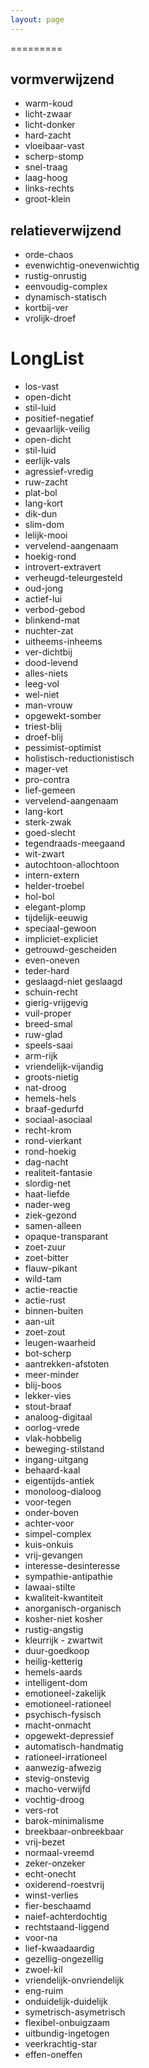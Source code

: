 ```yaml
---
layout: page
---
```

<p>=========</p>

<h2>vormverwijzend</h2>

<ul>
<li>warm-koud</li>
<li>licht-zwaar</li>
<li>licht-donker</li>
<li>hard-zacht</li>
<li>vloeibaar-vast</li>
<li>scherp-stomp</li>
<li>snel-traag</li>
<li>laag-hoog</li>
<li>links-rechts</li>
<li>groot-klein</li>
</ul>

<h2>relatieverwijzend</h2>

<ul>
<li>orde-chaos</li>
<li>evenwichtig-onevenwichtig</li>
<li>rustig-onrustig</li>
<li>eenvoudig-complex</li>
<li>dynamisch-statisch</li>
<li>kortbij-ver</li>
<li>vrolijk-droef</li>
</ul>

<h1>LongList</h1>

<ul>
<li>los-vast</li>
<li>open-dicht</li>
<li>stil-luid</li>
<li>positief-negatief</li>
<li>gevaarlijk-veilig</li>
<li>open-dicht</li>
<li>stil-luid</li>
<li>eerlijk-vals</li>
<li>agressief-vredig</li>
<li>ruw-zacht</li>
<li>plat-bol</li>
<li>lang-kort</li>
<li>dik-dun</li>
<li>slim-dom</li>
<li>lelijk-mooi</li>
<li>vervelend-aangenaam</li>
<li>hoekig-rond</li>
<li>introvert-extravert</li>
<li>verheugd-teleurgesteld</li>
<li>oud-jong</li>
<li>actief-lui</li>
<li>verbod-gebod</li>
<li>blinkend-mat</li>
<li>nuchter-zat</li>
<li>uitheems-inheems</li>
<li>ver-dichtbij</li>
<li>dood-levend</li>
<li>alles-niets</li>
<li>leeg-vol</li>
<li>wel-niet</li>
<li>man-vrouw</li>
<li>opgewekt-somber</li>
<li>triest-blij</li>
<li>droef-blij</li>
<li>pessimist-optimist</li>
<li>holistisch-reductionistisch</li>
<li>mager-vet</li>
<li>pro-contra</li>
<li>lief-gemeen</li>
<li>vervelend-aangenaam</li>
<li>lang-kort</li>
<li>sterk-zwak</li>
<li>goed-slecht</li>
<li>tegendraads-meegaand</li>
<li>wit-zwart</li>
<li>autochtoon-allochtoon</li>
<li>intern-extern</li>
<li>helder-troebel</li>
<li>hol-bol</li>
<li>elegant-plomp</li>
<li>tijdelijk-eeuwig</li>
<li>speciaal-gewoon</li>
<li>impliciet-expliciet</li>
<li>getrouwd-gescheiden</li>
<li>even-oneven</li>
<li>teder-hard</li>
<li>geslaagd-niet geslaagd</li>
<li>schuin-recht</li>
<li>gierig-vrijgevig</li>
<li>vuil-proper</li>
<li>breed-smal</li>
<li>ruw-glad</li>
<li>speels-saai</li>
<li>arm-rijk</li>
<li>vriendelijk-vijandig</li>
<li>groots-nietig</li>
<li>nat-droog</li>
<li>hemels-hels</li>
<li>braaf-gedurfd</li>
<li>sociaal-asociaal</li>
<li>recht-krom</li>
<li>rond-vierkant</li>
<li>rond-hoekig</li>
<li>dag-nacht</li>
<li>realiteit-fantasie</li>
<li>slordig-net</li>
<li>haat-liefde</li>
<li>nader-weg</li>
<li>ziek-gezond</li>
<li>samen-alleen</li>
<li>opaque-transparant</li>
<li>zoet-zuur</li>
<li>zoet-bitter</li>
<li>flauw-pikant</li>
<li>wild-tam</li>
<li>actie-reactie</li>
<li>actie-rust</li>
<li>binnen-buiten</li>
<li>aan-uit</li>
<li>zoet-zout</li>
<li>leugen-waarheid</li>
<li>bot-scherp</li>
<li>aantrekken-afstoten</li>
<li>meer-minder</li>
<li>blij-boos</li>
<li>lekker-vies</li>
<li>stout-braaf</li>
<li>analoog-digitaal</li>
<li>oorlog-vrede</li>
<li>vlak-hobbelig</li>
<li>beweging-stilstand</li>
<li>ingang-uitgang</li>
<li>behaard-kaal</li>
<li>eigentijds-antiek</li>
<li>monoloog-dialoog</li>
<li>voor-tegen</li>
<li>onder-boven</li>
<li>achter-voor</li>
<li>simpel-complex</li>
<li>kuis-onkuis</li>
<li>vrij-gevangen</li>
<li>interesse-desinteresse</li>
<li>sympathie-antipathie</li>
<li>lawaai-stilte</li>
<li>kwaliteit-kwantiteit</li>
<li>anorganisch-organisch</li>
<li>kosher-niet kosher</li>
<li>rustig-angstig</li>
<li>kleurrijk - zwartwit</li>
<li>duur-goedkoop</li>
<li>heilig-ketterig</li>
<li>hemels-aards</li>
<li>intelligent-dom</li>
<li>emotioneel-zakelijk</li>
<li>emotioneel-rationeel</li>
<li>psychisch-fysisch</li>
<li>macht-onmacht</li>
<li>opgewekt-depressief</li>
<li>automatisch-handmatig</li>
<li>rationeel-irrationeel</li>
<li>aanwezig-afwezig</li>
<li>stevig-onstevig</li>
<li>macho-verwijfd</li>
<li>vochtig-droog</li>
<li>vers-rot</li>
<li>barok-minimalisme</li>
<li>breekbaar-onbreekbaar</li>
<li>vrij-bezet</li>
<li>normaal-vreemd</li>
<li>zeker-onzeker</li>
<li>echt-onecht</li>
<li>oxiderend-roestvrij</li>
<li>winst-verlies</li>
<li>fier-beschaamd</li>
<li>naief-achterdochtig</li>
<li>rechtstaand-liggend</li>
<li>voor-na</li>
<li>lief-kwaadaardig</li>
<li>gezellig-ongezellig</li>
<li>zwoel-kil</li>
<li>vriendelijk-onvriendelijk</li>
<li>eng-ruim</li>
<li>onduidelijk-duidelijk</li>
<li>symetrisch-asymetrisch</li>
<li>flexibel-onbuigzaam</li>
<li>uitbundig-ingetogen</li>
<li>veerkrachtig-star</li>
<li>effen-oneffen</li>
</ul>
